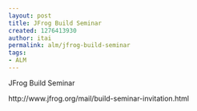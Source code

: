 ```yaml
---
layout: post
title: JFrog Build Seminar
created: 1276413930
author: itai
permalink: alm/jfrog-build-seminar
tags:
- ALM
---
```

<p>JFrog Build Seminar</p>
<p>http://www.jfrog.org/mail/build-seminar-invitation.html</p>
